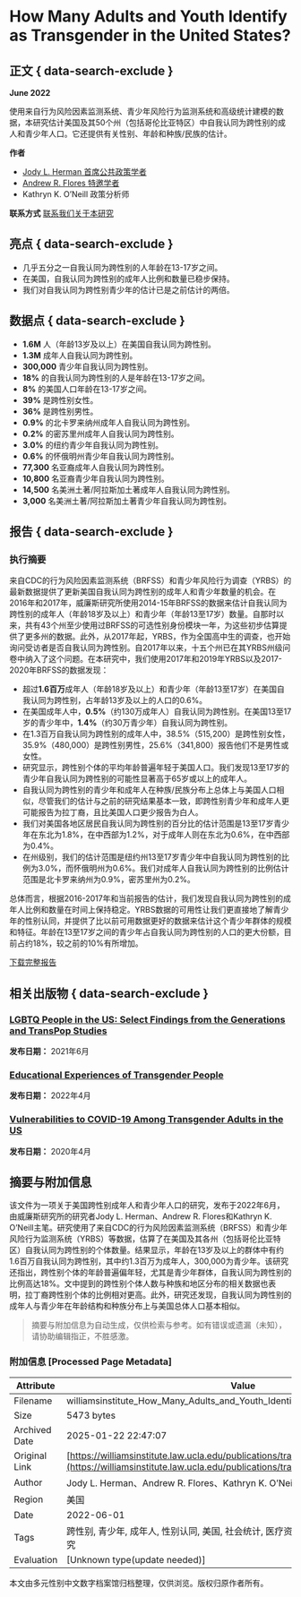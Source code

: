 # How Many Adults and Youth Identify as Transgender in the United States?

## 正文 { data-search-exclude }


**June 2022**

使用来自行为风险因素监测系统、青少年风险行为监测系统和高级统计建模的数据，本研究估计美国及其50个州（包括哥伦比亚特区）中自我认同为跨性别的成人和青少年人口。它还提供有关性别、年龄和种族/民族的估计。

**作者**
- [Jody L. Herman 首席公共政策学者](https://williamsinstitute.law.ucla.edu/experts/jody-l-herman/)
- [Andrew R. Flores 特邀学者](https://williamsinstitute.law.ucla.edu/experts/andrew-r-flores/)
- Kathryn K. O’Neill 政策分析师

**联系方式**
[联系我们关于本研究](mailto:williamsinstitute@law.ucla.edu)

## 亮点 { data-search-exclude }

- 几乎五分之一自我认同为跨性别的人年龄在13-17岁之间。
- 在美国，自我认同为跨性别的成年人比例和数量已稳步保持。
- 我们对自我认同为跨性别青少年的估计已是之前估计的两倍。

## 数据点 { data-search-exclude }

- **1.6M** 人（年龄13岁及以上）在美国自我认同为跨性别。
- **1.3M** 成年人自我认同为跨性别。
- **300,000** 青少年自我认同为跨性别。
- **18%** 的自我认同为跨性别的人是年龄在13-17岁之间。
- **8%** 的美国人口年龄在13-17岁之间。
- **39%** 是跨性别女性。
- **36%** 是跨性别男性。
- **0.9%** 的北卡罗来纳州成年人自我认同为跨性别。
- **0.2%** 的密苏里州成年人自我认同为跨性别。
- **3.0%** 的纽约青少年自我认同为跨性别。
- **0.6%** 的怀俄明州青少年自我认同为跨性别。
- **77,300** 名亚裔成年人自我认同为跨性别。
- **10,800** 名亚裔青少年自我认同为跨性别。
- **14,500** 名美洲土著/阿拉斯加土著成年人自我认同为跨性别。
- **3,000** 名美洲土著/阿拉斯加土著青少年自我认同为跨性别。

## 报告 { data-search-exclude }

### 执行摘要

来自CDC的行为风险因素监测系统（BRFSS）和青少年风险行为调查（YRBS）的最新数据提供了更新美国自我认同为跨性别的成年人和青少年数量的机会。在2016年和2017年，威廉斯研究所使用2014-15年BRFSS的数据来估计自我认同为跨性别的成年人（年龄18岁及以上）和青少年（年龄13至17岁）数量。自那时以来，共有43个州至少使用过BRFSS的可选性别身份模块一年，为这些初步估算提供了更多州的数据。此外，从2017年起，YRBS，作为全国高中生的调查，也开始询问受访者是否自我认同为跨性别。自2017年以来，十五个州已在其YRBS州级问卷中纳入了这个问题。在本研究中，我们使用2017年和2019年YRBS以及2017-2020年BRFSS的数据发现：

- 超过**1.6百万**成年人（年龄18岁及以上）和青少年（年龄13至17岁）在美国自我认同为跨性别，占年龄13岁及以上的人口的0.6%。
- 在美国成年人中，**0.5%**（约130万成年人）自我认同为跨性别。在美国13至17岁的青少年中，**1.4%**（约30万青少年）自我认同为跨性别。
- 在1.3百万自我认同为跨性别的成年人中，38.5%（515,200）是跨性别女性，35.9%（480,000）是跨性别男性，25.6%（341,800）报告他们不是男性或女性。
- 研究显示，跨性别个体的平均年龄普遍年轻于美国人口。我们发现13至17岁的青少年自我认同为跨性别的可能性显著高于65岁或以上的成年人。
- 自我认同为跨性别的青少年和成年人在种族/民族分布上总体上与美国人口相似，尽管我们的估计与之前的研究结果基本一致，即跨性别青少年和成年人更可能报告为拉丁裔，且比美国人口更少报告为白人。
- 我们对美国各地区居民自我认同为跨性别的百分比的估计范围是13至17岁青少年在东北为1.8%，在中西部为1.2%，对于成年人则在东北为0.6%，在中西部为0.4%。
- 在州级别，我们的估计范围是纽约州13至17岁青少年中自我认同为跨性别的比例为3.0%，而怀俄明州为0.6%。我们对成年人自我认同为跨性别的比例估计范围是北卡罗来纳州为0.9%，密苏里州为0.2%。

总体而言，根据2016-2017年和当前报告的估计，我们发现自我认同为跨性别的成年人比例和数量在时间上保持稳定。YRBS数据的可用性让我们更直接地了解青少年的性别认同，并提供了比以前可用数据更好的数据来估计这个青少年群体的规模和特征。年龄在13至17岁之间的青少年占自我认同为跨性别的人口的更大份额，目前占约18%，较之前的10%有所增加。

[下载完整报告](https://williamsinstitute.law.ucla.edu/wp-content/uploads/Trans-Pop-Update-Jun-2022.pdf)

## 相关出版物 { data-search-exclude }

### [LGBTQ People in the US: Select Findings from the Generations and TransPop Studies](https://williamsinstitute.law.ucla.edu/publications/generations-transpop-toplines/)  
**发布日期：** 2021年6月

### [Educational Experiences of Transgender People](https://williamsinstitute.law.ucla.edu/publications/transgender-higher-ed/)  
**发布日期：** 2022年4月

### [Vulnerabilities to COVID-19 Among Transgender Adults in the US](https://williamsinstitute.law.ucla.edu/publications/transgender-covid-19-risk/)  
**发布日期：** 2020年4月
<!-- tcd_original_link https://williamsinstitute.law.ucla.edu/publications/trans-adults-united-states/ -->


## 摘要与附加信息

<!-- tcd_abstract -->
该文件为一项关于美国跨性别成年人和青少年人口的研究，发布于2022年6月，由威廉斯研究所的研究者Jody L. Herman、Andrew R. Flores和Kathryn K. O’Neill主笔。研究使用了来自CDC的行为风险因素监测系统（BRFSS）和青少年风险行为监测系统（YRBS）等数据，估算了在美国及其各州（包括哥伦比亚特区）自我认同为跨性别的个体数量。结果显示，年龄在13岁及以上的群体中有约1.6百万自我认同为跨性别，其中约1.3百万为成年人，300,000为青少年。该研究还指出，跨性别个体的年龄普遍偏年轻，尤其是青少年群体，自我认同为跨性别的比例高达18%。文中提到的跨性别个体人数与种族和地区分布的相关数据也表明，拉丁裔跨性别个体的比例相对更高。此外，研究还发现，自我认同为跨性别的成年人与青少年在年龄结构和种族分布上与美国总体人口基本相似。
<!-- tcd_abstract_end -->

> 摘要与附加信息为自动生成，仅供检索与参考。如有错误或遗漏（未知），请协助编辑指正，不胜感激。

### 附加信息 [Processed Page Metadata]

| Attribute       | Value                                  |
|-----------------|----------------------------------------|
| Filename        | williamsinstitute_How_Many_Adults_and_Youth_Identify_as_Transgender_in_the_.md                             |
| Size            | 5473 bytes                           |
| Archived Date   | 2025-01-22 22:47:07                             |
| Original Link   | [https://williamsinstitute.law.ucla.edu/publications/trans-adults-united-states/](https://williamsinstitute.law.ucla.edu/publications/trans-adults-united-states/)                       |
| Author          | Jody L. Herman、Andrew R. Flores、Kathryn K. O’Neill（威廉斯研究所）                               |
| Region          | 美国                               |
| Date            | 2022-06-01                                 |
| Tags            | 跨性别, 青少年, 成年人, 性别认同, 美国, 社会统计, 医疗资源, 法律政策, 生存现状, 性别研究                                 |
| Evaluation            | [Unknown type(update needed)]                                 |
<!-- tcd_table_end -->

本文由多元性别中文数字档案馆归档整理，仅供浏览。版权归原作者所有。
